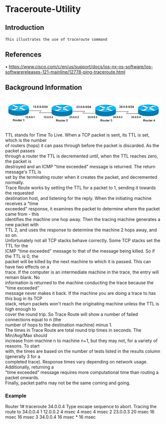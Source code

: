 # Traceroute-Utility
## Introduction
    This illustrates the use of traceroute command
## References
• https://www.cisco.com/c/en/us/support/docs/ios-nx-os-software/ios-softwarereleases-121-mainline/12778-ping-traceroute.html

## Background Information

![WinVer](./Screenshots/bg.jpg)

TTL stands for Time To Live. When a TCP packet is sent, its TTL is set, which is the number   <br />
of routers (hops) it can pass through before the packet is discarded. As the packet passes    <br />
through a router the TTL is decremented until, when the TTL reaches zero, the packet is       <br />
destroyed and an ICMP "time exceeded" message is returned. The return message's TTL is        <br />
set by the terminating router when it creates the packet, and decremented normally.           <br />
Trace Route works by setting the TTL for a packet to 1, sending it towards the requested      <br />
destination host, and listening for the reply. When the initiating machine receives a "time   <br />
exceeded" response, it examines the packet to determine where the packet came from - this     <br />
identifies the machine one hop away. Then the tracing machine generates a new packet with     <br />
TTL 2, and uses the response to determine the machine 2 hops away, and so on.                 <br />
Unfortunately not all TCP stacks behave correctly. Some TCP stacks set the TTL for the        <br />
ICMP "time exceeded" message to that of the message being killed. So if the TTL is 0, the     <br />
packet will be killed by the next machine to which it is passed. This can have two effects on a   <br />
trace. If the computer is an intermediate machine in the trace, the entry will remain blank. No   <br />
information is returned to the machine conducting the trace because the "time exceeded"           <br />
message never makes it back. If the machine you are doing a trace to has this bug in its TCP      <br />
stack, return packets won't reach the originating machine unless the TTL is high enough to        <br />
cover the round trip. So Trace Route will show a number of failed connections equal to n (the     <br />
number of hops to the destination machine) minus 1.                                               <br />
The times in Trace Route are total round trip times in seconds. The Min/Avg/Max should            <br />
increase from machine n to machine n+1, but they may not, for a variety of reasons. To start      <br />
with, the times are based on the number of tests listed in the results column (generally 3 for a   <br />
completed trace). Response times vary depending on network usage. Additionally, returning a       <br />
"time exceeded" message requires more computational time than routing a packet onwards.           <br />
Finally, packet paths may not be the same coming and going.                                       <br />

### Example                           
Router 1# traceroute 34.0.0.4
Type escape sequence to abort.
Tracing the route to 34.0.0.4
 1 12.0.0.2 4 msec 4 msec 4 msec
 2 23.0.0.3 20 msec 16 msec 16 msec
 3 34.0.0.4 16 msec * 16 msec


